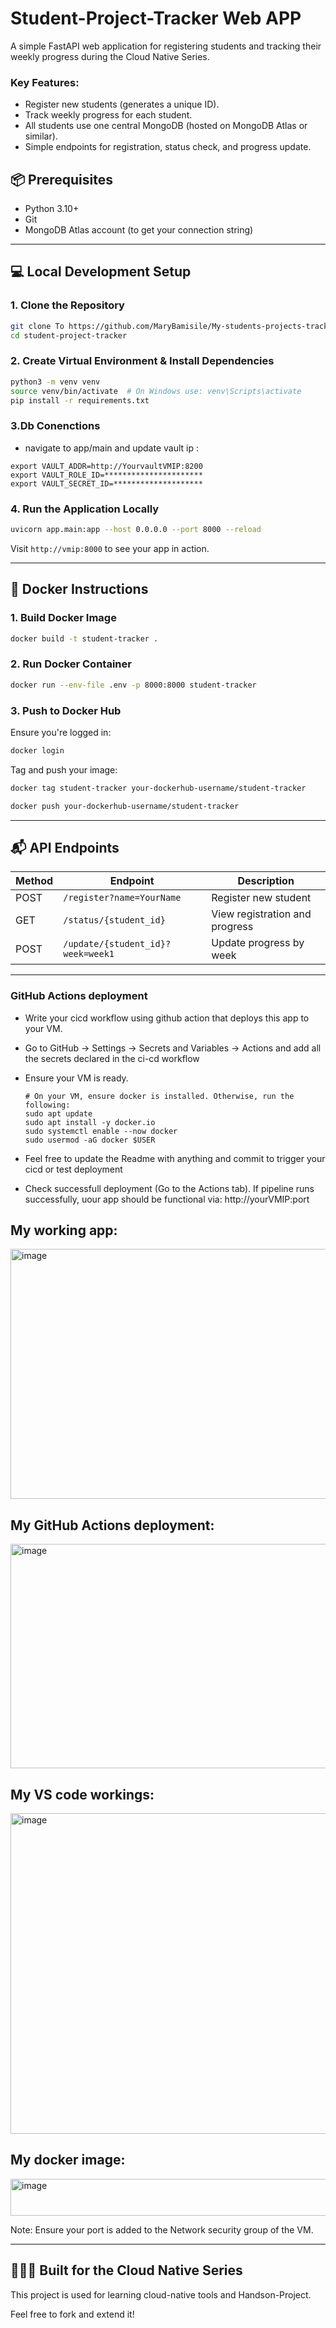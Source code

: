 # Student-Project-Tracker Web APP
A simple FastAPI web application for registering students and tracking their weekly progress during the Cloud Native Series.

### Key Features:
- Register new students (generates a unique ID).
- Track weekly progress for each student.
- All students use one central MongoDB (hosted on MongoDB Atlas or similar).
- Simple endpoints for registration, status check, and progress update.

## 📦 Prerequisites
- Python 3.10+
- Git
- MongoDB Atlas account (to get your connection string)

---

## 💻 Local Development Setup

### 1. Clone the Repository
```bash
git clone To https://github.com/MaryBamisile/My-students-projects-tracker.git
cd student-project-tracker
```

### 2. Create Virtual Environment & Install Dependencies
```bash
python3 -m venv venv
source venv/bin/activate  # On Windows use: venv\Scripts\activate
pip install -r requirements.txt
```

### 3.Db Conenctions
- navigate to app/main and update vault ip :

```
export VAULT_ADDR=http://YourvaultVMIP:8200
export VAULT_ROLE_ID=**********************
export VAULT_SECRET_ID=********************
```

### 4. Run the Application Locally
```bash
uvicorn app.main:app --host 0.0.0.0 --port 8000 --reload
```
Visit `http://vmip:8000` to see your app in action.

---

## 🐳 Docker Instructions

### 1. Build Docker Image
```bash
docker build -t student-tracker .
```

### 2. Run Docker Container
```bash
docker run --env-file .env -p 8000:8000 student-tracker
```

### 3. Push to Docker Hub
Ensure you're logged in:
```bash
docker login
```
Tag and push your image:
```bash
docker tag student-tracker your-dockerhub-username/student-tracker

docker push your-dockerhub-username/student-tracker
```

---

## 📬 API Endpoints

| Method | Endpoint | Description |
|--------|----------|-------------|
| POST   | `/register?name=YourName` | Register new student |
| GET    | `/status/{student_id}`    | View registration and progress |
| POST   | `/update/{student_id}?week=week1` | Update progress by week |

---

### GitHub Actions deployment
- Write your cicd workflow using github action that deploys this app to your VM. 
- Go to GitHub → Settings → Secrets and Variables → Actions and add all the secrets declared in the ci-cd workflow
- Ensure your VM is ready.

   ```
  # On your VM, ensure docker is installed. Otherwise, run the following:
   sudo apt update
   sudo apt install -y docker.io
   sudo systemctl enable --now docker
   sudo usermod -aG docker $USER
   ```
- Feel free to update the Readme with anything and commit to trigger your cicd or test deployment
- Check successfull deployment (Go to the Actions tab). If pipeline runs successfully, uour app should be functional via: http://yourVMIP:port

## My working app:

<img width="757" height="400" alt="image" src="https://github.com/user-attachments/assets/3a9ea264-88a1-4d13-8ac9-90efe98f2e78" />

## My GitHub Actions deployment:

<img width="1434" height="359" alt="image" src="https://github.com/user-attachments/assets/63cef6d7-c737-4133-b70a-c5a57320d732" />

## My VS code workings:

<img width="1132" height="513" alt="image" src="https://github.com/user-attachments/assets/1e63b8c8-ee03-418d-9e74-0f8bb1314c0d" />

## My docker image:

<img width="722" height="59" alt="image" src="https://github.com/user-attachments/assets/8551ec35-bb15-46e7-bc2e-f4958e423a35" />


Note: Ensure your port is added to the Network security group of the VM.

---

## 👩🏽‍💻 Built for the Cloud Native Series 
This project is used for learning cloud-native tools and Handson-Project.

Feel free to fork and extend it!
